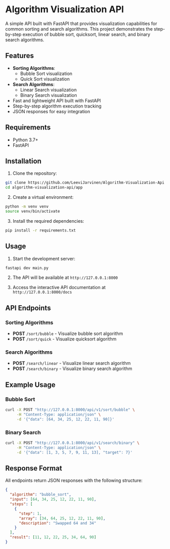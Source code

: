 # Algorithm Visualization API

A simple API built with FastAPI that provides visualization capabilities for common sorting and search algorithms. This project demonstrates the step-by-step execution of bubble sort, quicksort, linear search, and binary search algorithms.

## Features

- **Sorting Algorithms**:
  - Bubble Sort visualization
  - Quick Sort visualization
- **Search Algorithms**:
  - Linear Search visualization
  - Binary Search visualization
- Fast and lightweight API built with FastAPI
- Step-by-step algorithm execution tracking
- JSON responses for easy integration

## Requirements

- Python 3.7+
- FastAPI

## Installation

1. Clone the repository:
```bash
git clone https://github.com/LeeviJarvinen/Algorithm-Visualization-Api
cd algorithm-visualization-api/app
```

2. Create a virtual environment:
```bash
python -m venv venv
source venv/bin/activate
```

3. Install the required dependencies:
```bash
pip install -r requirements.txt
```

## Usage

1. Start the development server:
```bash
fastapi dev main.py
```

2. The API will be available at `http://127.0.0.1:8000`

3. Access the interactive API documentation at `http://127.0.0.1:8000/docs`

## API Endpoints

### Sorting Algorithms

- **POST** `/sort/bubble` - Visualize bubble sort algorithm
- **POST** `/sort/quick` - Visualize quicksort algorithm

### Search Algorithms

- **POST** `/search/linear` - Visualize linear search algorithm
- **POST** `/search/binary` - Visualize binary search algorithm

## Example Usage

### Bubble Sort
```bash
curl -X POST "http://127.0.0.1:8000/api/v1/sort/bubble" \
     -H "Content-Type: application/json" \
     -d '{"data": [64, 34, 25, 12, 22, 11, 90]}'
```

### Binary Search
```bash
curl -X POST "http://127.0.0.1:8000/api/v1/search/binary" \
     -H "Content-Type: application/json" \
     -d '{"data": [1, 3, 5, 7, 9, 11, 13], "target": 7}'
```

## Response Format

All endpoints return JSON responses with the following structure:

```json
{
  "algorithm": "bubble_sort",
  "input": [64, 34, 25, 12, 22, 11, 90],
  "steps": [
    {
      "step": 1,
      "array": [34, 64, 25, 12, 22, 11, 90],
      "description": "Swapped 64 and 34"
    }
  ],
  "result": [11, 12, 22, 25, 34, 64, 90]
}
```
